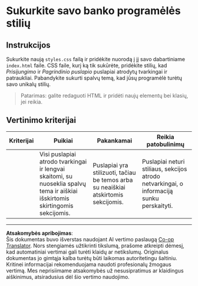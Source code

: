 <!--
CO_OP_TRANSLATOR_METADATA:
{
  "original_hash": "474f3ab1ee755ca980fc9104a0316e17",
  "translation_date": "2025-08-28T11:19:05+00:00",
  "source_file": "7-bank-project/2-forms/assignment.md",
  "language_code": "lt"
}
-->
# Sukurkite savo banko programėlės stilių

## Instrukcijos

Sukurkite naują `styles.css` failą ir pridėkite nuorodą į jį savo dabartiniame `index.html` faile. CSS faile, kurį ką tik sukūrėte, pridėkite stilių, kad *Prisijungimo* ir *Pagrindinio puslapio* puslapiai atrodytų tvarkingai ir patraukliai. Pabandykite sukurti spalvų temą, kad jūsų programėlė turėtų savo unikalų stilių.

> Patarimas: galite redaguoti HTML ir pridėti naujų elementų bei klasių, jei reikia.

## Vertinimo kriterijai

| Kriterijai | Puikiai                                                                                                               | Pakankamai                                                                       | Reikia patobulinimų                                                                             |
| ---------- | --------------------------------------------------------------------------------------------------------------------- | -------------------------------------------------------------------------------- | ----------------------------------------------------------------------------------------------- |
|            | Visi puslapiai atrodo tvarkingai ir lengvai skaitomi, su nuoseklia spalvų tema ir aiškiai išskirtomis skirtingomis sekcijomis. | Puslapiai yra stilizuoti, tačiau be temos arba su neaiškiai atskirtomis sekcijomis. | Puslapiai neturi stiliaus, sekcijos atrodo netvarkingai, o informaciją sunku perskaityti.       |

---

**Atsakomybės apribojimas**:  
Šis dokumentas buvo išverstas naudojant AI vertimo paslaugą [Co-op Translator](https://github.com/Azure/co-op-translator). Nors stengiamės užtikrinti tikslumą, prašome atkreipti dėmesį, kad automatiniai vertimai gali turėti klaidų ar netikslumų. Originalus dokumentas jo gimtąja kalba turėtų būti laikomas autoritetingu šaltiniu. Kritinei informacijai rekomenduojama naudoti profesionalų žmogaus vertimą. Mes neprisiimame atsakomybės už nesusipratimus ar klaidingus aiškinimus, atsiradusius dėl šio vertimo naudojimo.